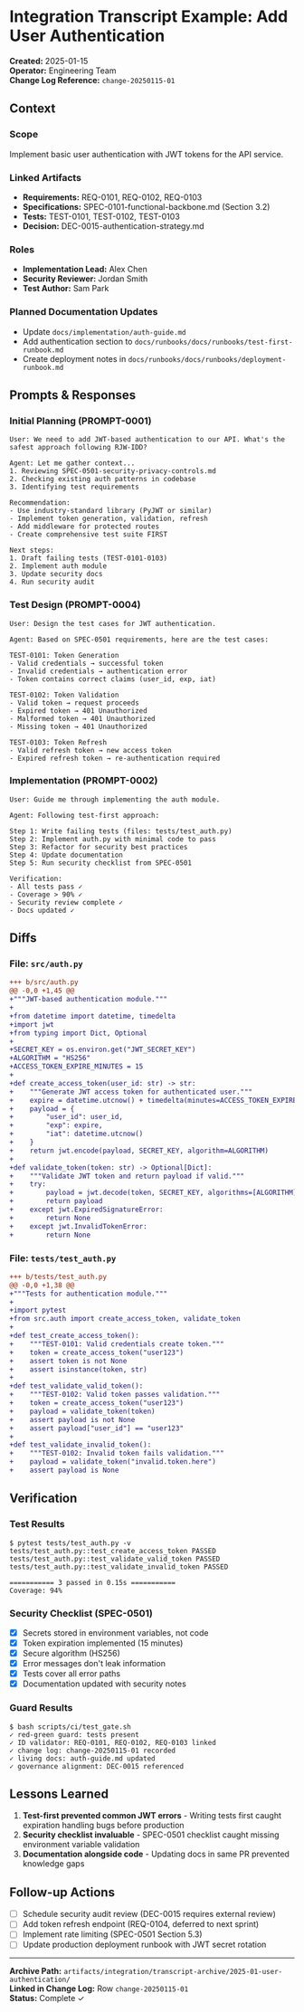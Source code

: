 # Integration Transcript Example: Add User Authentication

**Created:** 2025-01-15  
**Operator:** Engineering Team  
**Change Log Reference:** `change-20250115-01`

## Context

### Scope
Implement basic user authentication with JWT tokens for the API service.

### Linked Artifacts
- **Requirements:** REQ-0101, REQ-0102, REQ-0103
- **Specifications:** SPEC-0101-functional-backbone.md (Section 3.2)
- **Tests:** TEST-0101, TEST-0102, TEST-0103
- **Decision:** DEC-0015-authentication-strategy.md

### Roles
- **Implementation Lead:** Alex Chen
- **Security Reviewer:** Jordan Smith
- **Test Author:** Sam Park

### Planned Documentation Updates
- Update `docs/implementation/auth-guide.md`
- Add authentication section to `docs/runbooks/docs/runbooks/test-first-runbook.md`
- Create deployment notes in `docs/runbooks/docs/runbooks/deployment-runbook.md`

## Prompts & Responses

### Initial Planning (PROMPT-0001)
```
User: We need to add JWT-based authentication to our API. What's the safest approach following RJW-IDD?

Agent: Let me gather context...
1. Reviewing SPEC-0501-security-privacy-controls.md
2. Checking existing auth patterns in codebase
3. Identifying test requirements

Recommendation:
- Use industry-standard library (PyJWT or similar)
- Implement token generation, validation, refresh
- Add middleware for protected routes
- Create comprehensive test suite FIRST

Next steps:
1. Draft failing tests (TEST-0101-0103)
2. Implement auth module
3. Update security docs
4. Run security audit
```

### Test Design (PROMPT-0004)
```
User: Design the test cases for JWT authentication.

Agent: Based on SPEC-0501 requirements, here are the test cases:

TEST-0101: Token Generation
- Valid credentials → successful token
- Invalid credentials → authentication error
- Token contains correct claims (user_id, exp, iat)

TEST-0102: Token Validation
- Valid token → request proceeds
- Expired token → 401 Unauthorized
- Malformed token → 401 Unauthorized
- Missing token → 401 Unauthorized

TEST-0103: Token Refresh
- Valid refresh token → new access token
- Expired refresh token → re-authentication required
```

### Implementation (PROMPT-0002)
```
User: Guide me through implementing the auth module.

Agent: Following test-first approach:

Step 1: Write failing tests (files: tests/test_auth.py)
Step 2: Implement auth.py with minimal code to pass
Step 3: Refactor for security best practices
Step 4: Update documentation
Step 5: Run security checklist from SPEC-0501

Verification:
- All tests pass ✓
- Coverage > 90% ✓
- Security review complete ✓
- Docs updated ✓
```

## Diffs

### File: `src/auth.py`
```diff
+++ b/src/auth.py
@@ -0,0 +1,45 @@
+"""JWT-based authentication module."""
+
+from datetime import datetime, timedelta
+import jwt
+from typing import Dict, Optional
+
+SECRET_KEY = os.environ.get("JWT_SECRET_KEY")
+ALGORITHM = "HS256"
+ACCESS_TOKEN_EXPIRE_MINUTES = 15
+
+def create_access_token(user_id: str) -> str:
+    """Generate JWT access token for authenticated user."""
+    expire = datetime.utcnow() + timedelta(minutes=ACCESS_TOKEN_EXPIRE_MINUTES)
+    payload = {
+        "user_id": user_id,
+        "exp": expire,
+        "iat": datetime.utcnow()
+    }
+    return jwt.encode(payload, SECRET_KEY, algorithm=ALGORITHM)
+
+def validate_token(token: str) -> Optional[Dict]:
+    """Validate JWT token and return payload if valid."""
+    try:
+        payload = jwt.decode(token, SECRET_KEY, algorithms=[ALGORITHM])
+        return payload
+    except jwt.ExpiredSignatureError:
+        return None
+    except jwt.InvalidTokenError:
+        return None
```

### File: `tests/test_auth.py`
```diff
+++ b/tests/test_auth.py
@@ -0,0 +1,38 @@
+"""Tests for authentication module."""
+
+import pytest
+from src.auth import create_access_token, validate_token
+
+def test_create_access_token():
+    """TEST-0101: Valid credentials create token."""
+    token = create_access_token("user123")
+    assert token is not None
+    assert isinstance(token, str)
+
+def test_validate_valid_token():
+    """TEST-0102: Valid token passes validation."""
+    token = create_access_token("user123")
+    payload = validate_token(token)
+    assert payload is not None
+    assert payload["user_id"] == "user123"
+
+def test_validate_invalid_token():
+    """TEST-0102: Invalid token fails validation."""
+    payload = validate_token("invalid.token.here")
+    assert payload is None
```

## Verification

### Test Results
```
$ pytest tests/test_auth.py -v
tests/test_auth.py::test_create_access_token PASSED
tests/test_auth.py::test_validate_valid_token PASSED
tests/test_auth.py::test_validate_invalid_token PASSED

=========== 3 passed in 0.15s ===========
Coverage: 94%
```

### Security Checklist (SPEC-0501)
- [x] Secrets stored in environment variables, not code
- [x] Token expiration implemented (15 minutes)
- [x] Secure algorithm (HS256)
- [x] Error messages don't leak information
- [x] Tests cover all error paths
- [x] Documentation updated with security notes

### Guard Results
```
$ bash scripts/ci/test_gate.sh
✓ red-green guard: tests present
✓ ID validator: REQ-0101, REQ-0102, REQ-0103 linked
✓ change log: change-20250115-01 recorded
✓ living docs: auth-guide.md updated
✓ governance alignment: DEC-0015 referenced
```

## Lessons Learned

1. **Test-first prevented common JWT errors** - Writing tests first caught expiration handling bugs before production
2. **Security checklist invaluable** - SPEC-0501 checklist caught missing environment variable validation
3. **Documentation alongside code** - Updating docs in same PR prevented knowledge gaps

## Follow-up Actions

- [ ] Schedule security audit review (DEC-0015 requires external review)
- [ ] Add token refresh endpoint (REQ-0104, deferred to next sprint)
- [ ] Implement rate limiting (SPEC-0501 Section 5.3)
- [ ] Update production deployment runbook with JWT secret rotation

---

**Archive Path:** `artifacts/integration/transcript-archive/2025-01-user-authentication/`  
**Linked in Change Log:** Row `change-20250115-01`  
**Status:** Complete ✓
